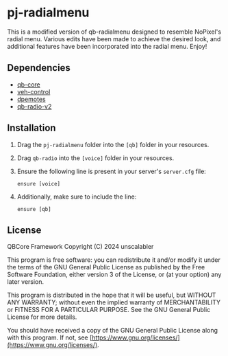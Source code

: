 # pj-radialmenu

This is a modified version of qb-radialmenu designed to resemble NoPixel's radial menu. Various edits have been made to achieve the desired look, and additional features have been incorporated into the radial menu. Enjoy!

## Dependencies

- [qb-core](https://github.com/qbcore-framework/qb-core)
- [veh-control](https://github.com/Manvaril/vehcontrol)
- [dpemotes](https://github.com/andristum/dpemotes)
- [qb-radio-v2](https://github.com/trclassic92/qb-radio-v2)

## Installation

1. Drag the `pj-radialmenu` folder into the `[qb]` folder in your resources.

2. Drag `qb-radio` into the `[voice]` folder in your resources.

3. Ensure the following line is present in your server's `server.cfg` file:

    ```plaintext
    ensure [voice]
    ```

4. Additionally, make sure to include the line:

    ```plaintext
    ensure [qb]
    ```

## License

QBCore Framework
Copyright (C) 2024 unscalabler

This program is free software: you can redistribute it and/or modify it under the terms of the GNU General Public License as published by the Free Software Foundation, either version 3 of the License, or (at your option) any later version.

This program is distributed in the hope that it will be useful, but WITHOUT ANY WARRANTY; without even the implied warranty of MERCHANTABILITY or FITNESS FOR A PARTICULAR PURPOSE. See the GNU General Public License for more details.

You should have received a copy of the GNU General Public License along with this program. If not, see [https://www.gnu.org/licenses/](https://www.gnu.org/licenses/).
